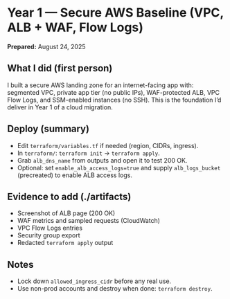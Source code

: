 # Year 1 — Secure AWS Baseline (VPC, ALB + WAF, Flow Logs)

**Prepared:** August 24, 2025

## What I did (first person)
I built a secure AWS landing zone for an internet-facing app with: segmented VPC, private app tier (no public IPs), WAF-protected ALB, VPC Flow Logs, and SSM-enabled instances (no SSH). This is the foundation I’d deliver in Year 1 of a cloud migration.

## Deploy (summary)
- Edit `terraform/variables.tf` if needed (region, CIDRs, ingress).
- In `terraform/`: `terraform init` → `terraform apply`.
- Grab `alb_dns_name` from outputs and open it to test 200 OK.
- Optional: set `enable_alb_access_logs=true` and supply `alb_logs_bucket` (precreated) to enable ALB access logs.

## Evidence to add (./artifacts)
- Screenshot of ALB page (200 OK)
- WAF metrics and sampled requests (CloudWatch)
- VPC Flow Logs entries
- Security group export
- Redacted `terraform apply` output

## Notes
- Lock down `allowed_ingress_cidr` before any real use.
- Use non-prod accounts and destroy when done: `terraform destroy`.

